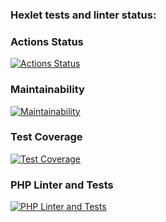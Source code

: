 ### Hexlet tests and linter status:
### Actions Status
[![Actions Status](https://github.com/GitUserMaxim/php-project-48/actions/workflows/hexlet-check.yml/badge.svg)](https://github.com/GitUserMaxim/php-project-48/actions)

### Maintainability
[![Maintainability](https://api.codeclimate.com/v1/badges/c2346020c599a59665e0/maintainability)](https://codeclimate.com/github/GitUserMaxim/php-project-48/maintainability)

### Test Coverage
[![Test Coverage](https://api.codeclimate.com/v1/badges/c2346020c599a59665e0/test_coverage)](https://codeclimate.com/github/GitUserMaxim/php-project-48/test_coverage)

### PHP Linter and Tests
[![PHP Linter and Tests](https://github.com/GitUserMaxim/php-project-48/actions/workflows/test.yml/badge.svg)](https://github.com/GitUserMaxim/php-project-48/actions/workflows/test.yml)
